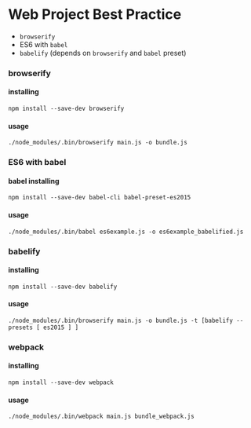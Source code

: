 # Web Project Best Practice

- `browserify`
- ES6 with `babel`
- `babelify` (depends on `browserify` and `babel` preset)

### browserify

#### installing

`npm install --save-dev browserify`

#### usage

`./node_modules/.bin/browserify main.js -o bundle.js`

### ES6 with babel

#### babel installing

`npm install --save-dev babel-cli babel-preset-es2015`

#### usage

`./node_modules/.bin/babel es6example.js -o es6example_babelified.js`

### babelify

#### installing

`npm install --save-dev babelify`

#### usage

`./node_modules/.bin/browserify main.js -o bundle.js -t [babelify --presets [ es2015 ] ]`

### webpack

#### installing

`npm install --save-dev webpack`

#### usage

`./node_modules/.bin/webpack main.js bundle_webpack.js`
